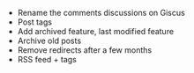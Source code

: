 - Rename the comments discussions on Giscus
- Post tags
- Add archived feature, last modified feature
- Archive old posts
- Remove redirects after a few months
- RSS feed + tags
